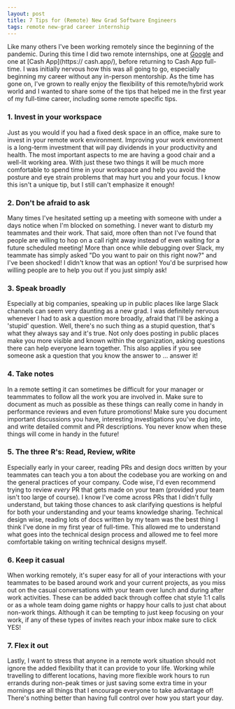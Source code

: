 ```yaml
---
layout: post
title: 7 Tips for (Remote) New Grad Software Engineers
tags: remote new-grad career internship
---
```


Like many others I've been working remotely since the beginning of the pandemic. During this time I did two remote internships, one at [Google](https://www.google.com/) and one at [Cash App](https://
cash.app/), before returning to Cash App full-time. I was initially nervous how this was all going to go, especially beginning my career without any in-person mentorship. As the time has gone on, I've 
grown to really enjoy the flexibility of this remote/hybrid work world and I wanted to share some of the tips that helped me in the first year of my full-time career, including some remote specific tips.

### 1. Invest in your workspace
Just as you would if you had a fixed desk space in an office, make sure to invest in your remote work environment. Improving your work environment is a long-term investment that will pay dividends in your productivity and health. The most important aspects to me are having a good chair and a well-lit working area. With just these two things it will be much more comfortable to 
spend time in your workspace and help you avoid the posture and eye strain problems that may hurt you and your focus. I know this isn't a unique tip, but I still can't emphasize it enough!

### 2. Don't be afraid to ask
Many times I've hesitated setting up a meeting with someone with under a days notice when I'm blocked on something. I never want to disturb my teammates and their work. That said, more often than not 
I've found that people are willing to hop on a call right away instead of even waiting for a future scheduled meeting! More than once while debugging over Slack, my teammate has simply asked "Do you want to pair on this right now?" and I've been shocked! I didn't know that was an option! You'd be surprised how willing people are to help you out if you just simply ask!

### 3. Speak broadly
Especially at big companies, speaking up in public places like large Slack channels can seem very daunting as a new grad. I was definitely nervous whenever I had to ask a question more broadly, afraid 
that I'll be asking a 'stupid' question. Well, there's no such thing as a stupid question, that's what they always say and it's true. Not only does posting in public places make you more visible and 
known within the organization, asking questions there can help everyone learn together. This also applies if you see someone ask a question that you know the answer to ... answer it!

### 4. Take notes
In a remote setting it can sometimes be difficult for your manager or teammmates to follow all the work you are involved in. Make sure to document as much as possible as these things can really come in 
handy in performance reviews and even future promotions! Make sure you document important discussions you have, interesting investigations you've dug into, and write detailed commit and PR descriptions. 
You never know when these things will come in handy in the future!

### 5. The three R's: Read, Review, wRite
Especially early in your career, reading PRs and design docs written by your teammates can teach you a ton about the codebase you are working on and the general practices
of your company. Code wise, I'd even recommend trying to review _every_ PR that gets made on your team (provided your team isn't too large of course). I know I've come across PRs that I didn't fully 
understand, but taking those chances to ask clarifying questions is helpful for both your understanding and your teams knowledge sharing. Technical design wise, reading lots of docs written by my team 
was the best thing I think I've done in my first year of full-time. This allowed me to understand what goes into the technical design process and allowed me to feel more comfortable taking on writing 
technical designs myself.

### 6. Keep it casual
When working remotely, it's super easy for all of your interactions with your teammates to be based around work and your current projects, as you miss out on the casual conversations with your team over 
lunch and during after work activities. These can be added back through coffee chat style 1:1 calls or as a whole team doing game nights or happy hour calls to just chat about non-work things. Although 
it can be tempting to just keep focusing on your work, if any of these types of invites reach your inbox make sure to click YES!

### 7. Flex it out
Lastly, I want to stress that anyone in a remote work situation should not ignore the added flexibility that it can provide to your life. Working while travelling to different locations, having more
flexible work hours to run errands during non-peak times or just saving some extra time in your mornings are all things that I encourage everyone to take advantage of! There's nothing better than
having full control over how you start your day.